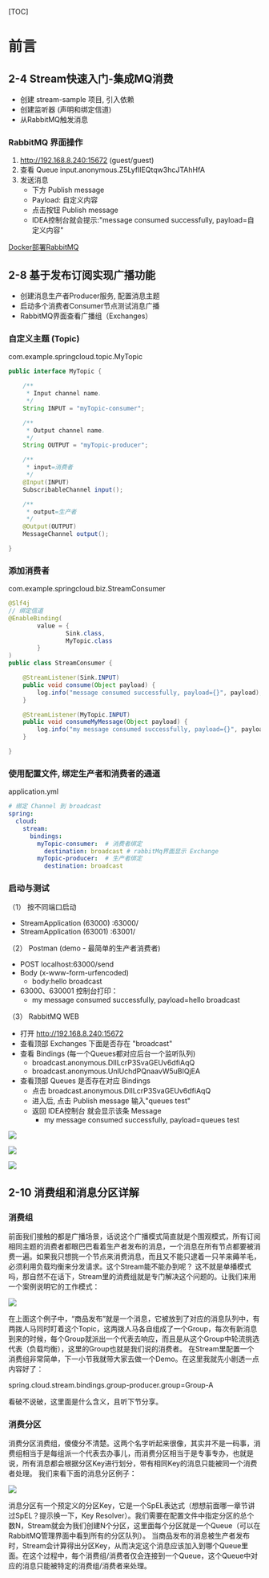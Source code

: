 [TOC]

# 前言

## 2-4 Stream快速入门-集成MQ消费

- 创建 stream-sample 项目, 引入依赖
- 创建监听器 (声明和绑定信道)
- 从RabbitMQ触发消息

### RabbitMQ 界面操作

1. http://192.168.8.240:15672 (guest/guest)
1. 查看 Queue input.anonymous.Z5LyfIlEQtqw3hcJTAhHfA
1. 发送消息
	- 下方 Publish message
	- Payload: 自定义内容
	- 点击按钮 Publish message
	- IDEA控制台就会提示:"message consumed successfully, payload=自定义内容"
	
[Docker部署RabbitMQ](https://blog.eddilee.cn/archives/docker%E9%83%A8%E7%BD%B2rabbitmq%E9%9B%86%E7%BE%A4)

## 2-8 基于发布订阅实现广播功能

- 创建消息生产者Producer服务, 配置消息主题
- 启动多个消费者Consumer节点测试消息广播
- RabbitMQ界面查看广播组（Exchanges）

### 自定义主题 (Topic)

com.example.springcloud.topic.MyTopic
```java
public interface MyTopic {

	/**
	 * Input channel name.
	 */
	String INPUT = "myTopic-consumer";

	/**
	 * Output channel name.
	 */
	String OUTPUT = "myTopic-producer";

	/**
	 * input=消费者
	 */
	@Input(INPUT)
	SubscribableChannel input();

	/**
	 * output=生产者
	 */
	@Output(OUTPUT)
	MessageChannel output();

}
```

### 添加消费者

com.example.springcloud.biz.StreamConsumer
```java
@Slf4j
// 绑定信道
@EnableBinding(
        value = {
                Sink.class,
				MyTopic.class
        }
)
public class StreamConsumer {

    @StreamListener(Sink.INPUT)
	public void consume(Object payload) {
		log.info("message consumed successfully, payload={}", payload);
	}

	@StreamListener(MyTopic.INPUT)
	public void consumeMyMessage(Object payload) {
		log.info("my message consumed successfully, payload={}", payload);
	}

}
```

### 使用配置文件, 绑定生产者和消费者的通道

application.yml
```yaml
# 绑定 Channel 到 broadcast
spring:
  cloud:
    stream:
      bindings:
        myTopic-consumer:  # 消费者绑定
          destination: broadcast # rabbitMq界面显示 Exchange
        myTopic-producer:  # 生产者绑定
          destination: broadcast
```

### 启动与测试

（1） 按不同端口启动
- StreamApplication (63000) :63000/
- StreamApplication (63001) :63001/

（2） Postman (demo - 最简单的生产者消费者)
- POST localhost:63000/send
- Body (x-www-form-urfencoded)
  - body:hello broadcast
- 63000、630001 控制台打印：
  - my message consumed successfully, payload=hello broadcast
  
（3） RabbitMQ WEB
- 打开 http://192.168.8.240:15672
- 查看顶部 Exchanges 下面是否存在 "broadcast"
- 查看 Bindings (每一个Queues都对应后台一个监听队列)
  - broadcast.anonymous.DIILcrP3SvaGEUv6dfiAqQ
  - broadcast.anonymous.UnlUchdPQnaavW5uBIQjEA
- 查看顶部 Queues 是否存在对应 Bindings
  - 点击 broadcast.anonymous.DIILcrP3SvaGEUv6dfiAqQ 
  - 进入后, 点击 Publish message 输入"queues test"
  - 返回 IDEA控制台 就会显示该条 Message
    - my message consumed successfully, payload=queues test


![](.README_images/14f9ae2b.png)

![](.README_images/3ab85703.png)

![](.README_images/6542dfe4.png)


## 2-10 消费组和消息分区详解

### 消费组

前面我们接触的都是广播场景，话说这个广播模式简直就是个围观模式，所有订阅相同主题的消费者都眼巴巴看着生产者发布的消息，一个消息在所有节点都要被消费一遍。如果我只想挑一个节点来消费消息，而且又不能只逮着一只羊来薅羊毛，必须利用负载均衡来分发请求。这个Stream能不能办到呢？
这不就是单播模式吗，那自然不在话下，Stream里的消费组就是专门解决这个问题的。让我们来用一个案例说明它的工作模式：

![](.README_images/fe9075eb.png)

在上面这个例子中，“商品发布”就是一个消息，它被放到了对应的消息队列中，有两拨人马同时盯着这个Topic，这两拨人马各自组成了一个Group，每次有新消息到来的时候，每个Group就派出一个代表去响应，而且是从这个Group中轮流挑选代表（负载均衡），这里的Group也就是我们说的消费者。
在Stream里配置一个消费组非常简单，下一小节我就带大家去做一个Demo。在这里我就先小剧透一点内容好了：

spring.cloud.stream.bindings.group-producer.group=Group-A

看破不说破，这里面是什么含义，且听下节分享。

### 消费分区

消费分区消费组，傻傻分不清楚。这两个名字听起来很像，其实并不是一码事，消费组相当于是每组派一个代表去办事儿，而消费分区相当于是专事专办，也就是说，所有消息都会根据分区Key进行划分，带有相同Key的消息只能被同一个消费者处理。
我们来看下面的消息分区例子：

![](.README_images/319e2d7e.png)

消息分区有一个预定义的分区Key，它是一个SpEL表达式（想想前面哪一章节讲过SpEL？提示换一下，Key Resolver）。我们需要在配置文件中指定分区的总个数N，Stream就会为我们创建N个分区，这里面每个分区就是一个Queue（可以在RabbitMQ管理界面中看到所有的分区队列）。
当商品发布的消息被生产者发布时，Stream会计算得出分区Key，从而决定这个消息应该加入到哪个Queue里面。在这个过程中，每个消费组/消费者仅会连接到一个Queue，这个Queue中对应的消息只能被特定的消费组/消费者来处理。
